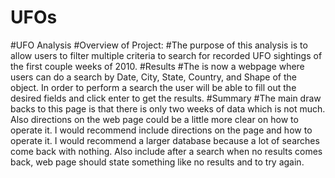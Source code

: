 # UFOs

#UFO Analysis
#Overview of Project:
#The purpose of this analysis is to allow users to filter multiple criteria to search for recorded UFO sightings of the first couple weeks of 2010.
#Results
#The is now a webpage where users can do a search by Date, City, State, Country, and Shape of the object.  In order to perform a search the user will be able to fill out the desired fields and click enter to get the results.
#Summary
#The main draw backs to this page is that there is only two weeks of data which is not much.  Also directions on the web page could be a little more clear on how to operate it.  I would recommend include directions on the page and how to operate it.  I would recommend a larger database because a lot of searches come back with nothing. Also include after a search when no results comes back, web page should state something like no results and to try again. 
